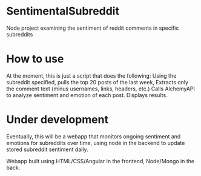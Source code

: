# SentimentalSubreddit
Node project examining the sentiment of reddit comments in specific subreddits

# How to use
At the moment, this is just a script that does the following: 
Using the subreddit specified, pulls the top 20 posts of the last week,
Extracts only the comment text (minus usernames, links, headers, etc.)
Calls AlchemyAPI to analyze sentiment and emotion of each post.
Displays results.

# Under development
Eventually, this will be a webapp that monitors ongoing sentiment and emotions for subreddits over time, using node in the backend to update stored subreddit sentiment daily. 

Webapp built using HTML/CSS/Angular in the frontend, Node/Mongo in the back. 

